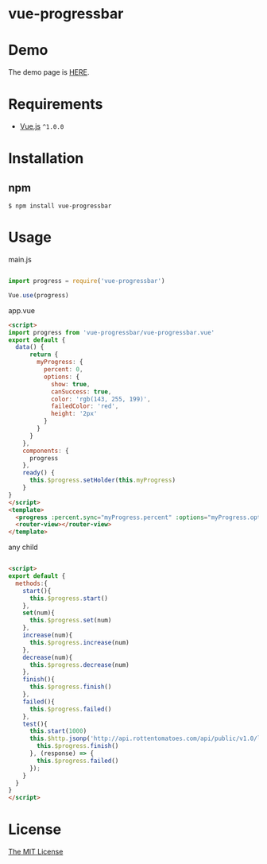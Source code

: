 # vue-progressbar

# Demo

The demo page is [HERE](http://hilongjw.github.io/vue-progressbar/index.html).

# Requirements

- [Vue.js](https://github.com/yyx990803/vue) `^1.0.0`

# Installation

## npm

```shell
$ npm install vue-progressbar
```

# Usage

main.js

```javascript

import progress = require('vue-progressbar')

Vue.use(progress)

```

app.vue

```html
<script>
import progress from 'vue-progressbar/vue-progressbar.vue'
export default {
  data() {
      return {
        myProgress: {
          percent: 0,
          options: {
            show: true,
            canSuccess: true,
            color: 'rgb(143, 255, 199)',
            failedColor: 'red',
            height: '2px'
          }
        }
      }
    },
    components: {
      progress
    },
    ready() {
      this.$progress.setHolder(this.myProgress)
    }
}
</script>
<template>
  <progress :percent.sync="myProgress.percent" :options="myProgress.options"> </progress>
  <router-view></router-view>
</template>


```

any child 

```html

<script>
export default {
  methods:{
    start(){
      this.$progress.start()
    },
    set(num){
      this.$progress.set(num)
    },
    increase(num){
      this.$progress.increase(num)
    },
    decrease(num){
      this.$progress.decrease(num)
    },
    finish(){
      this.$progress.finish()
    },
    failed(){
      this.$progress.failed()
    },
    test(){
      this.start(1000)
      this.$http.jsonp('http://api.rottentomatoes.com/api/public/v1.0/lists/movies/in_theaters.json?apikey=7waqfqbprs7pajbz28mqf6vz').then((response) => {
        this.$progress.finish()
      }, (response) => {
        this.$progress.failed()
      });
    }
  }
}
</script>

```



# License

[The MIT License](http://opensource.org/licenses/MIT)


